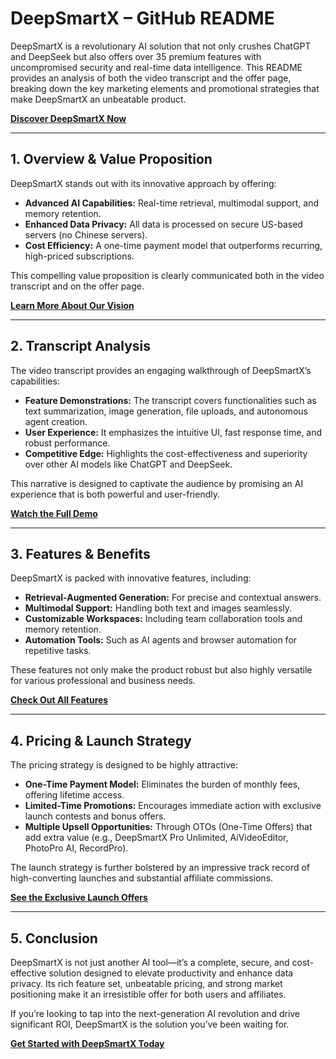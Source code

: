 # DeepSmartX – GitHub README

DeepSmartX is a revolutionary AI solution that not only crushes ChatGPT and DeepSeek but also offers over 35 premium features with uncompromised security and real-time data intelligence. This README provides an analysis of both the video transcript and the offer page, breaking down the key marketing elements and promotional strategies that make DeepSmartX an unbeatable product.

**[Discover DeepSmartX Now](https://worxclub.com/deepsmartx)**

---

## 1. Overview & Value Proposition

DeepSmartX stands out with its innovative approach by offering:
- **Advanced AI Capabilities:** Real-time retrieval, multimodal support, and memory retention.
- **Enhanced Data Privacy:** All data is processed on secure US-based servers (no Chinese servers).
- **Cost Efficiency:** A one-time payment model that outperforms recurring, high-priced subscriptions.

This compelling value proposition is clearly communicated both in the video transcript and on the offer page.

**[Learn More About Our Vision](https://worxclub.com/deepsmartx)**

---

## 2. Transcript Analysis

The video transcript provides an engaging walkthrough of DeepSmartX’s capabilities:
- **Feature Demonstrations:** The transcript covers functionalities such as text summarization, image generation, file uploads, and autonomous agent creation.
- **User Experience:** It emphasizes the intuitive UI, fast response time, and robust performance.
- **Competitive Edge:** Highlights the cost-effectiveness and superiority over other AI models like ChatGPT and DeepSeek.

This narrative is designed to captivate the audience by promising an AI experience that is both powerful and user-friendly.

**[Watch the Full Demo](https://worxclub.com/deepsmartx)**

---

## 3. Features & Benefits

DeepSmartX is packed with innovative features, including:
- **Retrieval-Augmented Generation:** For precise and contextual answers.
- **Multimodal Support:** Handling both text and images seamlessly.
- **Customizable Workspaces:** Including team collaboration tools and memory retention.
- **Automation Tools:** Such as AI agents and browser automation for repetitive tasks.

These features not only make the product robust but also highly versatile for various professional and business needs.

**[Check Out All Features](https://worxclub.com/deepsmartx)**

---

## 4. Pricing & Launch Strategy

The pricing strategy is designed to be highly attractive:
- **One-Time Payment Model:** Eliminates the burden of monthly fees, offering lifetime access.
- **Limited-Time Promotions:** Encourages immediate action with exclusive launch contests and bonus offers.
- **Multiple Upsell Opportunities:** Through OTOs (One-Time Offers) that add extra value (e.g., DeepSmartX Pro Unlimited, AiVideoEditor, PhotoPro AI, RecordPro).

The launch strategy is further bolstered by an impressive track record of high-converting launches and substantial affiliate commissions.

**[See the Exclusive Launch Offers](https://worxclub.com/deepsmartx)**

---

## 5. Conclusion

DeepSmartX is not just another AI tool—it’s a complete, secure, and cost-effective solution designed to elevate productivity and enhance data privacy. Its rich feature set, unbeatable pricing, and strong market positioning make it an irresistible offer for both users and affiliates.

If you’re looking to tap into the next-generation AI revolution and drive significant ROI, DeepSmartX is the solution you’ve been waiting for.

**[Get Started with DeepSmartX Today](https://worxclub.com/deepsmartx)**
